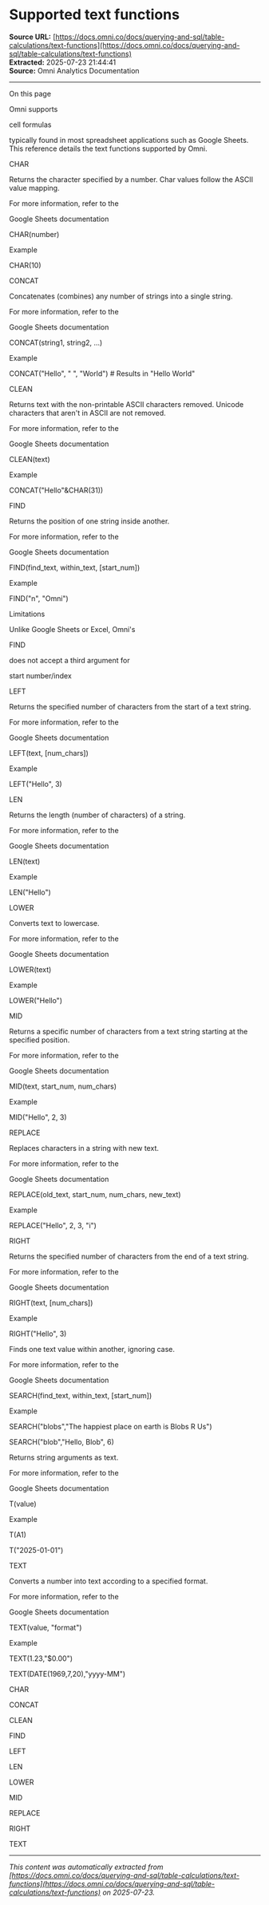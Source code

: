 # Supported text functions

**Source URL:** [https://docs.omni.co/docs/querying-and-sql/table-calculations/text-functions](https://docs.omni.co/docs/querying-and-sql/table-calculations/text-functions)  
**Extracted:** 2025-07-23 21:44:41  
**Source:** Omni Analytics Documentation

---

On this page

Omni supports

cell formulas

typically found in most spreadsheet applications such as Google Sheets. This reference details the text functions supported by Omni.

CHAR

Returns the character specified by a number. Char values follow the ASCII value mapping.

For more information, refer to the

Google Sheets documentation

CHAR(number)

Example

CHAR(10)

CONCAT

Concatenates (combines) any number of strings into a single string.

For more information, refer to the

Google Sheets documentation

CONCAT(string1, string2, ...)

Example

CONCAT("Hello", " ", "World")       # Results in "Hello World"

CLEAN

Returns text with the non-printable ASCII characters removed. Unicode characters that aren't in ASCII are not removed.

For more information, refer to the

Google Sheets documentation

CLEAN(text)

Example

CONCAT("Hello"&CHAR(31))

FIND

Returns the position of one string inside another.

For more information, refer to the

Google Sheets documentation

FIND(find_text, within_text, [start_num])

Example

FIND("n", "Omni")

Limitations

Unlike Google Sheets or Excel, Omni's

FIND

does not accept a third argument for

start number/index

LEFT

Returns the specified number of characters from the start of a text string.

For more information, refer to the

Google Sheets documentation

LEFT(text, [num_chars])

Example

LEFT("Hello", 3)

LEN

Returns the length (number of characters) of a string.

For more information, refer to the

Google Sheets documentation

LEN(text)

Example

LEN("Hello")

LOWER

Converts text to lowercase.

For more information, refer to the

Google Sheets documentation

LOWER(text)

Example

LOWER("Hello")

MID

Returns a specific number of characters from a text string starting at the specified position.

For more information, refer to the

Google Sheets documentation

MID(text, start_num, num_chars)

Example

MID("Hello", 2, 3)

REPLACE

Replaces characters in a string with new text.

For more information, refer to the

Google Sheets documentation

REPLACE(old_text, start_num, num_chars, new_text)

Example

REPLACE("Hello", 2, 3, "i")

RIGHT

Returns the specified number of characters from the end of a text string.

For more information, refer to the

Google Sheets documentation

RIGHT(text, [num_chars])

Example

RIGHT("Hello", 3)

Finds one text value within another, ignoring case.

For more information, refer to the

Google Sheets documentation

SEARCH(find_text, within_text, [start_num])

Example

SEARCH("blobs","The happiest place on earth is Blobs R Us")

SEARCH("blob","Hello, Blob", 6)

Returns string arguments as text.

For more information, refer to the

Google Sheets documentation

T(value)

Example

T(A1)

T("2025-01-01")

TEXT

Converts a number into text according to a specified format.

For more information, refer to the

Google Sheets documentation

TEXT(value, "format")

Example

TEXT(1.23,"$0.00")

TEXT(DATE(1969,7,20),"yyyy-MM")

CHAR

CONCAT

CLEAN

FIND

LEFT

LEN

LOWER

MID

REPLACE

RIGHT

TEXT

---

*This content was automatically extracted from [https://docs.omni.co/docs/querying-and-sql/table-calculations/text-functions](https://docs.omni.co/docs/querying-and-sql/table-calculations/text-functions) on 2025-07-23.*

